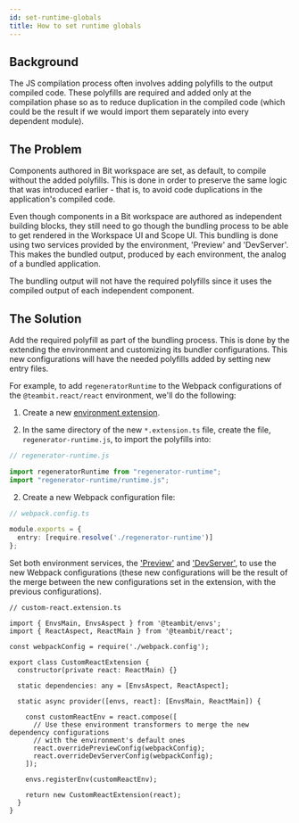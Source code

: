 ```yaml
---
id: set-runtime-globals
title: How to set runtime globals
---
```

## Background
The JS compilation process often involves adding polyfills to the output compiled code. These polyfills are required and added only at the compilation phase so as to reduce duplication in the compiled code (which could be the result if we would import them separately into every dependent module).

## The Problem
Components authored in Bit workspace are set, as default, to compile without the added polyfills. This is done in order to preserve the same logic that was introduced earlier - that is, to avoid code duplications in the application's compiled code.

Even though components in a Bit workspace are authored as independent building blocks, they still need to go though the bundling process to be able to get rendered in the Workspace UI and Scope UI. This bundling is done using two services provided by the environment, 'Preview' and 'DevServer'. This makes the bundled output, produced by each environment, the analog of a bundled application. 

The bundling output will not have the required polyfills since it uses the compiled output of each independent component.

## The Solution

Add the required polyfill as part of the bundling process. This is done by the extending the environment and customizing its bundler configurations. This new configurations will have the needed polyfills added by setting new entry files.

For example, to add `regeneratorRuntime` to the Webpack configurations of the `@teambit.react/react` environment, we'll do the following:


1. Create a new [environment extension](/docs/environments/build-environment).

2. In the same directory of the new `*.extension.ts` file, create the file, `regenerator-runtime.js`, to import the polyfills into:

```ts
// regenerator-runtime.js

import regeneratorRuntime from "regenerator-runtime";
import "regenerator-runtime/runtime.js";
```

2. Create a new Webpack configuration file:

```ts
// webpack.config.ts

module.exports = {
  entry: [require.resolve('./regenerator-runtime')]
};
```

Set both environment services, the ['Preview'](/docs/environments/environment-services#preview) and ['DevServer'](/docs/environments/environment-services#devserver), to use the new Webpack configurations (these new configurations will be the result of the merge between the new configurations set in the extension, with the previous configurations).

```tsx
// custom-react.extension.ts

import { EnvsMain, EnvsAspect } from '@teambit/envs';
import { ReactAspect, ReactMain } from '@teambit/react';

const webpackConfig = require('./webpack.config');

export class CustomReactExtension {
  constructor(private react: ReactMain) {}

  static dependencies: any = [EnvsAspect, ReactAspect];

  static async provider([envs, react]: [EnvsMain, ReactMain]) {

    const customReactEnv = react.compose([
      // Use these environment transformers to merge the new dependency configurations
      // with the environment's default ones
      react.overridePreviewConfig(webpackConfig);
      react.overrideDevServerConfig(webpackConfig);
    ]);

    envs.registerEnv(customReactEnv);

    return new CustomReactExtension(react);
  }
}
```
